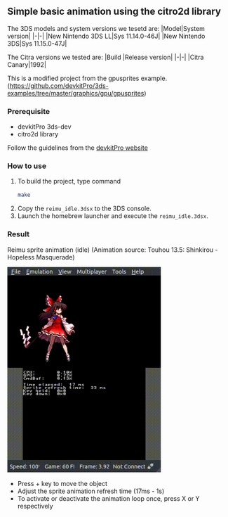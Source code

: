 ## Simple basic animation using the citro2d library

The 3DS models and system versions we tesetd are:
|Model|System version|
|-|-|
|New Nintendo 3DS LL|Sys 11.14.0-46J|
|New Nintendo 3DS|Sys 11.15.0-47J|

The Citra versions we tested are:
|Build |Release version|
|-|-|
|Citra Canary|1992|

This is a modified project from the gpusprites example. (https://github.com/devkitPro/3ds-examples/tree/master/graphics/gpu/gpusprites)

### Prerequisite

  - devkitPro 3ds-dev
  - citro2d library
  
Follow the guidelines from the [devkitPro website](https://devkitpro.org/wiki/Getting_Started#buildscripts)

### How to use

1. To build the project, type command
   ```bash
   make
   ```
2. Copy the `reimu_idle.3dsx` to the 3DS console.
3. Launch the homebrew launcher and execute the `reimu_idle.3dsx`.

### Result

Reimu sprite animation (idle)
(Animation source: Touhou 13.5: Shinkirou - Hopeless Masquerade)

<img src="out2.gif" width="350">

- Press + key to move the object
- Adjust the sprite animation refresh time (17ms - 1s)
- To activate or deactivate the animation loop once, press X or Y respectively
